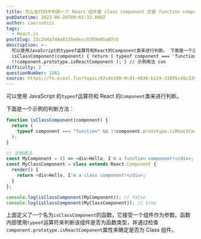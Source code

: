 ```yaml
---
title: 怎么在代码中判断一个 React 组件是 class component 还是 function component？
pubDatetime: 2023-06-26T09:01:32.000Z
author: caorushizi
tags:
  - React.js
postSlug: 23c2d4a7d4e8155e8ecc8309e65a07cb
description: >-
  可以使用JavaScript的typeof运算符和React的Component类来进行判断。 下面是一个示例的判断方法： function
  isClassComponent(component) { return ( typeof component === 'function' &&
  !!component.prototype.isReactComponent ); } // 示例用法 con
difficulty: 2
questionNumber: 1961
source: https://fe.ecool.fun/topic/02cde100-0c41-4036-b224-31895cd8c339
---
```


可以使用 JavaScript 的`typeof`运算符和 React 的`Component`类来进行判断。

下面是一个示例的判断方法：

```javascript
function isClassComponent(component) {
  return (
    typeof component === "function" && !!component.prototype.isReactComponent
  );
}

// 示例用法
const MyComponent = () => <div>Hello, I'm a function component!</div>;
const MyClassComponent = class extends React.Component {
  render() {
    return <div>Hello, I'm a class component!</div>;
  }
};

console.log(isClassComponent(MyComponent)); // false
console.log(isClassComponent(MyClassComponent)); // true
```

上面定义了一个名为`isClassComponent`的函数，它接受一个组件作为参数。函数内部使用`typeof`运算符来判断该组件是否为函数类型，并通过检查`component.prototype.isReactComponent`属性来确定是否为 Class 组件。
